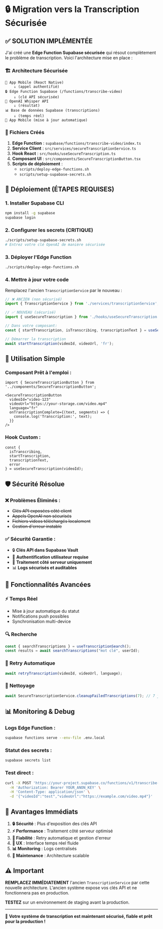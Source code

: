 # 🔒 Migration vers la Transcription Sécurisée

## ✅ **SOLUTION IMPLÉMENTÉE**

J'ai créé une **Edge Function Supabase sécurisée** qui résout complètement le problème de transcription. Voici l'architecture mise en place :

### 🏗️ **Architecture Sécurisée**

```
📱 App Mobile (React Native)
    ↓ (appel authentifié)
🔒 Edge Function Supabase (/functions/transcribe-video)
    ↓ (clé API sécurisée)
🤖 OpenAI Whisper API
    ↓ (résultat)
📊 Base de données Supabase (transcriptions)
    ↓ (temps réel)
📱 App Mobile (mise à jour automatique)
```

### 📁 **Fichiers Créés**

1. **Edge Function** : `supabase/functions/transcribe-video/index.ts`
2. **Service Client** : `src/services/secureTranscriptionService.ts`
3. **Hook React** : `src/hooks/useSecureTranscription.ts`
4. **Composant UI** : `src/components/SecureTranscriptionButton.tsx`
5. **Scripts de déploiement** :
   - `scripts/deploy-edge-functions.sh`
   - `scripts/setup-supabase-secrets.sh`

## 🚀 **Déploiement (ÉTAPES REQUISES)**

### 1. Installer Supabase CLI
```bash
npm install -g supabase
supabase login
```

### 2. Configurer les secrets (CRITIQUE)
```bash
./scripts/setup-supabase-secrets.sh
# Entrez votre clé OpenAI de manière sécurisée
```

### 3. Déployer l'Edge Function
```bash
./scripts/deploy-edge-functions.sh
```

### 4. Mettre à jour votre code
Remplacez l'ancien `TranscriptionService` par le nouveau :

```typescript
// ❌ ANCIEN (non sécurisé)
import { TranscriptionService } from './services/transcriptionService';

// ✅ NOUVEAU (sécurisé)
import { useSecureTranscription } from './hooks/useSecureTranscription';

// Dans votre composant:
const { startTranscription, isTranscribing, transcriptionText } = useSecureTranscription(videoId);

// Démarrer la transcription
await startTranscription(videoId, videoUrl, 'fr');
```

## 🔧 **Utilisation Simple**

### Composant Prêt à l'emploi :
```tsx
import { SecureTranscriptionButton } from '../components/SecureTranscriptionButton';

<SecureTranscriptionButton
  videoId="video-123"
  videoUrl="https://your-storage.com/video.mp4"
  language="fr"
  onTranscriptionComplete={(text, segments) => {
    console.log('Transcription:', text);
  }}
/>
```

### Hook Custom :
```tsx
const {
  isTranscribing,
  startTranscription,
  transcriptionText,
  error
} = useSecureTranscription(videoId);
```

## 🛡️ **Sécurité Résolue**

### ❌ **Problèmes Éliminés :**
- ~~Clés API exposées côté client~~
- ~~Appels OpenAI non sécurisés~~
- ~~Fichiers videos téléchargés localement~~
- ~~Gestion d'erreur instable~~

### ✅ **Sécurité Garantie :**
- 🔒 **Clés API dans Supabase Vault**
- 🔐 **Authentification utilisateur requise**
- 🏰 **Traitement côté serveur uniquement**
- 📊 **Logs sécurisés et auditables**

## 🔄 **Fonctionnalités Avancées**

### ⚡ **Temps Réel**
- Mise à jour automatique du statut
- Notifications push possibles
- Synchronisation multi-device

### 🔍 **Recherche**
```typescript
const { searchTranscriptions } = useTranscriptionSearch();
const results = await searchTranscriptions("mot clé", userId);
```

### 🔄 **Retry Automatique**
```typescript
await retryTranscription(videoId, videoUrl, language);
```

### 🧹 **Nettoyage**
```typescript
await SecureTranscriptionService.cleanupFailedTranscriptions(7); // 7 jours
```

## 📊 **Monitoring & Debug**

### Logs Edge Function :
```bash
supabase functions serve --env-file .env.local
```

### Statut des secrets :
```bash
supabase secrets list
```

### Test direct :
```bash
curl -X POST 'https://your-project.supabase.co/functions/v1/transcribe-video' \
  -H 'Authorization: Bearer YOUR_ANON_KEY' \
  -H 'Content-Type: application/json' \
  -d '{"videoId":"test","videoUrl":"https://example.com/video.mp4"}'
```

## 🎯 **Avantages Immédiats**

1. **🔒 Sécurité** : Plus d'exposition des clés API
2. **⚡ Performance** : Traitement côté serveur optimisé
3. **🔄 Fiabilité** : Retry automatique et gestion d'erreur
4. **📱 UX** : Interface temps réel fluide
5. **📊 Monitoring** : Logs centralisés
6. **🔧 Maintenance** : Architecture scalable

## ⚠️ **Important**

**REMPLACEZ IMMÉDIATEMENT** l'ancien `TranscriptionService` par cette nouvelle architecture. L'ancien système expose vos clés API et ne fonctionnera pas en production.

**TESTEZ** sur un environnement de staging avant la production.

---

🎉 **Votre système de transcription est maintenant sécurisé, fiable et prêt pour la production !**